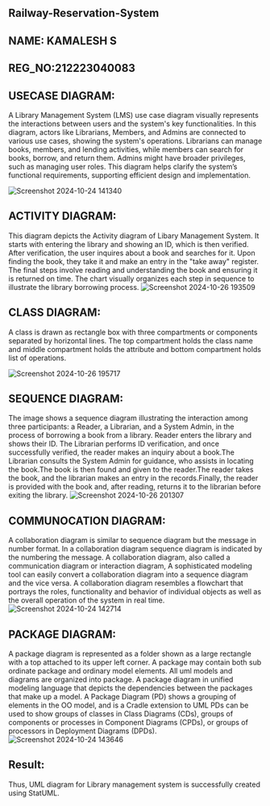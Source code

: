 ## Railway-Reservation-System
## NAME: KAMALESH S
## REG_NO:212223040083
## USECASE DIAGRAM:
A Library Management System (LMS) use case diagram visually represents the interactions between users and the system's key functionalities. In this diagram, actors like Librarians, Members, and Admins are connected to various use cases, showing the system's operations. Librarians can manage books, members, and lending activities, while members can search for books, borrow, and return them. Admins might have broader privileges, such as managing user roles. This diagram helps clarify the system’s functional requirements, supporting efficient design and implementation. 

![Screenshot 2024-10-24 141340](https://github.com/user-attachments/assets/168465b6-26a1-4b52-bb14-6f06559c6677)

## ACTIVITY DIAGRAM:
This diagram depicts the Activity diagram of Libary Management System. It starts with entering the library and showing an ID, which is then verified. After verification, the user inquires about a book and searches for it. Upon finding the book, they take it and make an entry in the "take away" register. The final steps involve reading and understanding the book and ensuring it is returned on time. The chart visually organizes each step in sequence to illustrate the library borrowing process.
![Screenshot 2024-10-26 193509](https://github.com/user-attachments/assets/4a14c51f-a07a-496c-a197-8cdedacbcf0c)


## CLASS DIAGRAM:
A class is drawn as rectangle box with three compartments or components separated by horizontal lines. The top compartment holds the class name and middle compartment holds the attribute and bottom compartment holds list of operations.

![Screenshot 2024-10-26 195717](https://github.com/user-attachments/assets/c3cee96e-1a0a-4981-8479-c1388548afd1)

## SEQUENCE DIAGRAM:
The image shows a sequence diagram illustrating the interaction among three participants: a Reader, a Librarian, and a System Admin, in the process of borrowing a book from a library.
Reader enters the library and shows their ID. The Librarian performs ID verification, and once successfully verified, the reader makes an inquiry about a book.The Librarian consults the System Admin for guidance, who assists in locating the book.The book is then found and given to the reader.The reader takes the book, and the librarian makes an entry in the records.Finally, the reader is provided with the book and, after reading, returns it to the librarian before exiting the library.
![Screenshot 2024-10-26 201307](https://github.com/user-attachments/assets/90b799fb-9690-4b8e-8c2e-d972dbc7fa92)

## COMMUNOCATION DIAGRAM:
A collaboration diagram is similar to sequence diagram but the message in number format. In a collaboration diagram sequence diagram is indicated by the numbering the message. A collaboration diagram, also called a communication diagram or interaction diagram, A sophisticated modeling tool can easily convert a collaboration diagram into a sequence diagram and the vice versa. A collaboration diagram resembles a flowchart that portrays the roles, functionality and behavior of individual objects as well as the overall operation of the system in real time.
![Screenshot 2024-10-24 142714](https://github.com/user-attachments/assets/90e995ea-8acd-4d35-87d1-f611464a7f03)

## PACKAGE DIAGRAM:
A package diagram is represented as a folder shown as a large rectangle with a top attached to its upper left corner. A package may contain both sub ordinate package and ordinary model elements. All uml models and diagrams are organized into package. A package diagram in unified modeling language that depicts the dependencies between the packages that make up a model. A Package Diagram (PD) shows a grouping of elements in the OO model, and is a Cradle extension to UML PDs can be used to show groups of classes in Class Diagrams (CDs), groups of components or processes in Component Diagrams (CPDs), or groups of processors in Deployment Diagrams (DPDs).
![Screenshot 2024-10-24 143646](https://github.com/user-attachments/assets/47856450-995a-4456-a767-5506a44b2598)

## Result:
Thus, UML diagram for Library management system is successfully created using StatUML.

